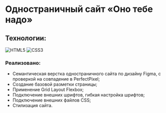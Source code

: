 # Одностраничный сайт «Оно тебе надо»

## Технологии: 
![HTML5](https://img.shields.io/badge/html5-%23E34F26.svg?style=for-the-badge&logo=html5&logoColor=white) ![CSS3](https://img.shields.io/badge/css3-%231572B6.svg?style=for-the-badge&logo=css3&logoColor=white)

### Реализовано:

- Семантическая верстка одностраничного сайта по дизайну Figma, с проверкой на совпадение в PerfectPixel;
- Создание базовой разметки страницы;
- Применение Grid Layout Flexbox;
- Подключение внешних шрифтов, гибкая настройка шрифтов;
- Подключение внешних файлов CSS;
- Стилизация сайта.